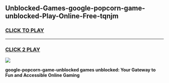 
## Unblocked-Games-google-popcorn-game-unblocked-Play-Online-Free-tqnjm
<h3>
<a href="https://premium76.site?title=google-popcorn-game-unblocked&ref=26A">CLICK TO PLAY</a></h3>
<hr>

<h3>
<a href="https://premium76.site?title=google-popcorn-game-unblocked&ref=26A">CLICK 2 PLAY</a>
  
</h3>

<a href="https://premium76.site?title=google-popcorn-game-unblocked&ref=26A"><img src="https://clearcache.store/games.png"></a>


**google-popcorn-game-unblocked games unblocked: Your Gateway to Fun and Accessible Online Gaming**
